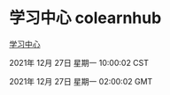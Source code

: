 # 学习中心 colearnhub
[学习中心](http://:56308/colearnhub/)

2021年 12月 27日 星期一 10:00:02 CST

2021年 12月 27日 星期一 02:00:02 GMT
